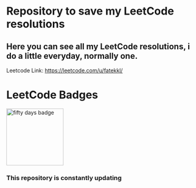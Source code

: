 # Repository to save my LeetCode resolutions

## Here you can see all my LeetCode resolutions, i do a little everyday, normally one.

Leetcode Link:
https://leetcode.com/u/fatekkl/

# LeetCode Badges
<img width=150 height=150 src="https://assets.leetcode.com/static_assets/marketing/2024-50.gif" alt="fifty days badge"></img>
### This repository is constantly updating
